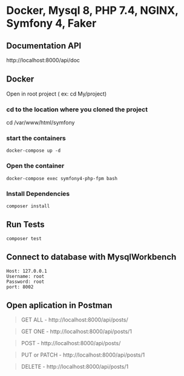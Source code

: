 # Docker, Mysql 8, PHP 7.4, NGINX, Symfony 4, Faker

## Documentation API

http://localhost:8000/api/doc

## Docker

Open in root project ( ex: cd My/project)

### cd to the location where you cloned the project

cd /var/www/html/symfony

### start the containers

```
docker-compose up -d
```

### Open the container

```
docker-compose exec symfony4-php-fpm bash
```

### Install Dependencies

```
composer install
```

## Run Tests

```
composer test
```

## Connect to database with MysqlWorkbench

```
Host: 127.0.0.1
Username: root
Password: root
port: 8002
```

## Open aplication in Postman

> GET ALL - http://localhost:8000/api/posts/

> GET ONE - http://localhost:8000/api/posts/1

> POST - http://localhost:8000/api/posts/

> PUT or PATCH - http://localhost:8000/api/posts/1

> DELETE - http://localhost:8000/api/posts/1
